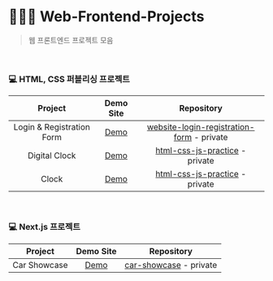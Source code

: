 # 👨🏻‍💻 Web-Frontend-Projects

> 웹 프론트엔드 프로젝트 모음

<br/>

### 💻 HTML, CSS 퍼블리싱 프로젝트


|          Project          |                               Demo Site                                |                                                 Repository                                                  |
|:-------------------------:|:----------------------------------------------------------------------:|:-----------------------------------------------------------------------------------------------------------:|
| Login & Registration Form | [Demo](https://clinquant-klepon-d532f9.netlify.app) | [website-login-registration-form](https://github.com/jaeseongDev/website-login-registration-form) - private |
|       Digital Clock       | [Demo](https://snazzy-gumption-97bc92.netlify.app) |            [html-css-js-practice](https://github.com/jaeseongDev/html-css-js-practice) - private            |
|           Clock           | [Demo](https://marvelous-daifuku-1e84f2.netlify.app) |            [html-css-js-practice](https://github.com/jaeseongDev/html-css-js-practice) - private            |

<br/>

### 💻 Next.js 프로젝트

|          Project          |                               Demo Site                                |                                                 Repository                                                  |
|:-------------------------:|:----------------------------------------------------------------------:|:-----------------------------------------------------------------------------------------------------------:|
|       Car Showcase        | [Demo](https://car-showcase-sage-eight.vercel.app/) |            [car-showcase](https://github.com/jaeseongDev/car-showcase) - private            |


